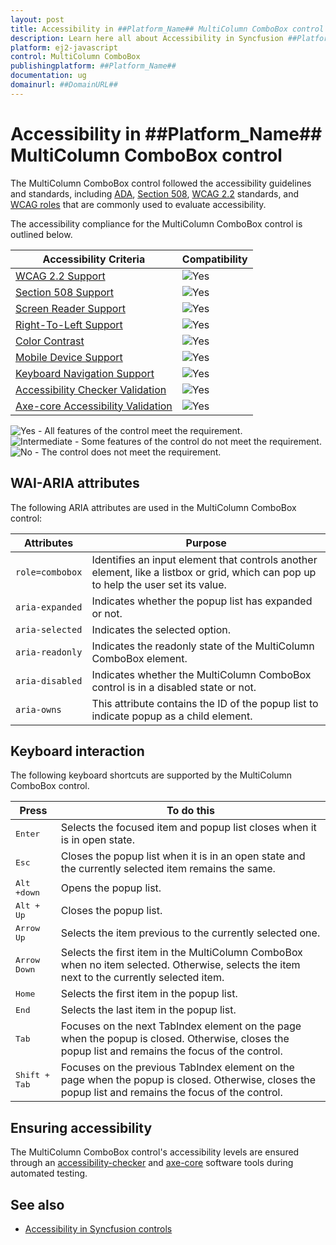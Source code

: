 ```yaml
---
layout: post
title: Accessibility in ##Platform_Name## MultiColumn ComboBox control | Syncfusion
description: Learn here all about Accessibility in Syncfusion ##Platform_Name## MultiColumn ComboBox control of Syncfusion Essential JS 2 and more.
platform: ej2-javascript
control: MultiColumn ComboBox 
publishingplatform: ##Platform_Name##
documentation: ug
domainurl: ##DomainURL##
---
```


# Accessibility in ##Platform_Name## MultiColumn ComboBox control

The MultiColumn ComboBox control followed the accessibility guidelines and standards, including [ADA](https://www.ada.gov/), [Section 508](https://www.section508.gov/), [WCAG 2.2](https://www.w3.org/TR/WCAG22/) standards, and [WCAG roles](https://www.w3.org/TR/wai-aria/#roles) that are commonly used to evaluate accessibility.

The accessibility compliance for the MultiColumn ComboBox control is outlined below.

| Accessibility Criteria | Compatibility |
| -- | -- |
| [WCAG 2.2 Support](../common/accessibility#accessibility-standards) | <img src="https://cdn.syncfusion.com/content/images/documentation/full.png" alt="Yes"> |
| [Section 508 Support](../common/accessibility#accessibility-standards) | <img src="https://cdn.syncfusion.com/content/images/documentation/full.png" alt="Yes"> |
| [Screen Reader Support](../common/accessibility#screen-reader-support) | <img src="https://cdn.syncfusion.com/content/images/documentation/full.png" alt="Yes"> |
| [Right-To-Left Support](../common/accessibility#right-to-left-support) | <img src="https://cdn.syncfusion.com/content/images/documentation/full.png" alt="Yes"> |
| [Color Contrast](../common/accessibility#color-contrast) | <img src="https://cdn.syncfusion.com/content/images/documentation/full.png" alt="Yes"> |
| [Mobile Device Support](../common/accessibility#mobile-device-support) | <img src="https://cdn.syncfusion.com/content/images/documentation/full.png" alt="Yes"> |
| [Keyboard Navigation Support](../common/accessibility#keyboard-navigation-support) | <img src="https://cdn.syncfusion.com/content/images/documentation/full.png" alt="Yes"> |
| [Accessibility Checker Validation](../common/accessibility#ensuring-accessibility) | <img src="https://cdn.syncfusion.com/content/images/documentation/full.png" alt="Yes"> |
| [Axe-core Accessibility Validation](../common/accessibility#ensuring-accessibility) | <img src="https://cdn.syncfusion.com/content/images/documentation/full.png" alt="Yes"> |

<style>
    .post .post-content img {
        display: inline-block;
        margin: 0.5em 0;
    }
</style>
<div><img src="https://cdn.syncfusion.com/content/images/documentation/full.png" alt="Yes"> - All features of the control meet the requirement.</div>

<div><img src="https://cdn.syncfusion.com/content/images/documentation/partial.png" alt="Intermediate"> - Some features of the control do not meet the requirement.</div>

<div><img src="https://cdn.syncfusion.com/content/images/documentation/not-supported.png" alt="No"> - The control does not meet the requirement.</div>

## WAI-ARIA attributes

The following ARIA attributes are used in the MultiColumn ComboBox control:

| Attributes | Purpose |
| ------------ | ----------------------- |
| `role=combobox` | Identifies an input element that controls another element, like a listbox or grid, which can pop up to help the user set its value. |
| `aria-expanded` | Indicates whether the popup list has expanded or not. |
| `aria-selected` | Indicates the selected option. |
| `aria-readonly` | Indicates the readonly state of the MultiColumn ComboBox element. |
| `aria-disabled` | Indicates whether the MultiColumn ComboBox control is in a disabled state or not. |
| `aria-owns` | This attribute contains the ID of the popup list to indicate popup as a child element. |

## Keyboard interaction

The following keyboard shortcuts are supported by the MultiColumn ComboBox control.

| **Press** | **To do this** |
| --- | --- |
| <kbd>Enter</kbd> | Selects the focused item and popup list closes when it is in open state.  |
| <kbd>Esc</kbd> | Closes the popup list when it is in an open state and the currently selected item remains the same. |
| <kbd>Alt +down</kbd> | Opens the popup list. |
| <kbd>Alt + Up</kbd> | Closes the popup list. |
| <kbd>Arrow Up</kbd> | Selects the item previous to the currently selected one. |
| <kbd>Arrow Down</kbd> | Selects the first item in the MultiColumn ComboBox when no item selected. Otherwise, selects the item next to the currently selected item. |
| <kbd>Home  </kbd> | Selects the first item in the popup list. |
| <kbd>End</kbd> | Selects the last item in the popup list. |
| <kbd>Tab</kbd> | Focuses on the next TabIndex element on the page when the popup is closed. Otherwise, closes the popup list and remains the focus of the control. |
| <kbd>Shift + Tab</kbd> | Focuses on the previous TabIndex element on the page when the popup is closed. Otherwise, closes the popup list and remains the focus of the control. |

## Ensuring accessibility

The MultiColumn ComboBox control's accessibility levels are ensured through an [accessibility-checker](https://www.npmjs.com/package/accessibility-checker) and [axe-core](https://www.npmjs.com/package/axe-core) software tools during automated testing.

## See also

* [Accessibility in Syncfusion controls](../common/accessibility)
